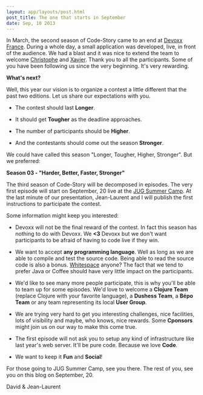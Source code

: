 ```yaml
---
layout: app/layouts/post.html
post_title: The one that starts in September
date: Sep, 10 2013
---
```


In March, the second season of Code-Story came to an end at [Devoxx France](http://www.devoxx.com/display/FR13/Accueil).
During a whole day, a small application was developed, live, in front of the audience. We had a blast and it was
nice to extend the team to welcome [Christophe](/team/christophe) and [Xavier](/team/xavier). Thank you to all the
participants. Some of you have been following us since the very beginning. It's very rewarding.

**What's next?**

Well, this year our vision is to organize a contest a little different that the past two editions.
Let us share our expectations with you.

 + The contest should last **Longer**.

 + It should get **Tougher** as the deadline approaches.

 + The number of participants should be **Higher**.

 + And the contestants should come out the season **Stronger**.

We could have called this season "Longer, Tougher, Higher, Stronger". But we preferred:

**Season 03 - "Harder, Better, Faster, Stronger"**

The third season of Code-Story will be decomposed in episodes. The very first episode will start on September, 20 live
at the [JUG Summer Camp](http://www.jugsummercamp.com/edition/4/presentation/1057). At the last minute of our presentation,
Jean-Laurent and I will publish the first instructions to participate the contest.

Some information might keep you interested:

+ Devoxx will not be the final reward of the contest. In fact this season has nothing to do with Devoxx. We **<3** Devoxx
  but we don't want participants to be afraid of having to code live if they win.

+ We want to accept **any programming language**. Well as long as we are able to compile and test the source code. Being able
  to read the source code is also a bonus. [Whitespace](http://en.wikipedia.org/wiki/Whitespace_(programming_language)) anyone?
  The fact that we tend to prefer Java or Coffee should have very little impact on the participants.

+ We'd like to see many more people participate, this is why you'll be able to team up for some episodes. We'd love to
  welcome a **Clojure Team** (replace Clojure with your favorite language), a **Dushess Team**, a **Bépo Team** or any
  team representing its local **User Group**.

+ We are trying very hard to get you interesting challenges, nice facilities, lots of visibility and maybe, who knows,
  nice rewards. Some **Cponsors** might join us on our way to make this come true.

+ The first episode will not ask you to setup any kind of infrastructure like last year's web server. It'll be pure code.
  Because we love **Code**.

+ We want to keep it **Fun** and **Social**!

For those going to JUG Summer Camp, see you there. The rest of you, see you on this blog on September, 20.

David & Jean-Laurent